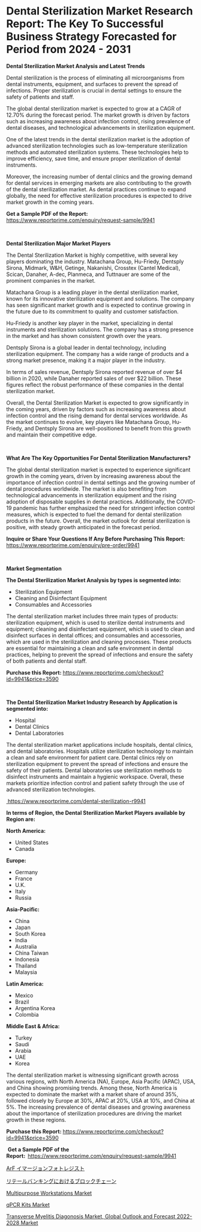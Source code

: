 <p><h1>Dental Sterilization Market Research Report: The Key To Successful Business Strategy Forecasted for Period from 2024 - 2031</h1></p><p><strong>Dental Sterilization Market Analysis and Latest Trends</strong></p>
<p><p>Dental sterilization is the process of eliminating all microorganisms from dental instruments, equipment, and surfaces to prevent the spread of infections. Proper sterilization is crucial in dental settings to ensure the safety of patients and staff.</p><p>The global dental sterilization market is expected to grow at a CAGR of 12.70% during the forecast period. The market growth is driven by factors such as increasing awareness about infection control, rising prevalence of dental diseases, and technological advancements in sterilization equipment.</p><p>One of the latest trends in the dental sterilization market is the adoption of advanced sterilization technologies such as low-temperature sterilization methods and automated sterilization systems. These technologies help to improve efficiency, save time, and ensure proper sterilization of dental instruments.</p><p>Moreover, the increasing number of dental clinics and the growing demand for dental services in emerging markets are also contributing to the growth of the dental sterilization market. As dental practices continue to expand globally, the need for effective sterilization procedures is expected to drive market growth in the coming years.</p></p>
<p><strong>Get a Sample PDF of the Report:&nbsp;</strong> <a href="https://www.reportprime.com/enquiry/request-sample/9941">https://www.reportprime.com/enquiry/request-sample/9941</a></p>
<p>&nbsp;</p>
<p><strong>Dental Sterilization Major Market Players</strong></p>
<p><p>The Dental Sterilization Market is highly competitive, with several key players dominating the industry. Matachana Group, Hu-Friedy, Dentsply Sirona, Midmark, W&H, Getinge, Nakanishi, Crosstex (Cantel Medical), Scican, Danaher, A-dec, Planmeca, and Tuttnauer are some of the prominent companies in the market.</p><p>Matachana Group is a leading player in the dental sterilization market, known for its innovative sterilization equipment and solutions. The company has seen significant market growth and is expected to continue growing in the future due to its commitment to quality and customer satisfaction.</p><p>Hu-Friedy is another key player in the market, specializing in dental instruments and sterilization solutions. The company has a strong presence in the market and has shown consistent growth over the years.</p><p>Dentsply Sirona is a global leader in dental technology, including sterilization equipment. The company has a wide range of products and a strong market presence, making it a major player in the industry.</p><p>In terms of sales revenue, Dentsply Sirona reported revenue of over $4 billion in 2020, while Danaher reported sales of over $22 billion. These figures reflect the robust performance of these companies in the dental sterilization market.</p><p>Overall, the Dental Sterilization Market is expected to grow significantly in the coming years, driven by factors such as increasing awareness about infection control and the rising demand for dental services worldwide. As the market continues to evolve, key players like Matachana Group, Hu-Friedy, and Dentsply Sirona are well-positioned to benefit from this growth and maintain their competitive edge.</p></p>
<p>&nbsp;</p>
<p><strong>What Are The Key Opportunities For Dental Sterilization Manufacturers?</strong></p>
<p><p>The global dental sterilization market is expected to experience significant growth in the coming years, driven by increasing awareness about the importance of infection control in dental settings and the growing number of dental procedures worldwide. The market is also benefiting from technological advancements in sterilization equipment and the rising adoption of disposable supplies in dental practices. Additionally, the COVID-19 pandemic has further emphasized the need for stringent infection control measures, which is expected to fuel the demand for dental sterilization products in the future. Overall, the market outlook for dental sterilization is positive, with steady growth anticipated in the forecast period.</p></p>
<p><strong>Inquire or Share Your Questions If Any Before Purchasing This Report:</strong> <a href="https://www.reportprime.com/enquiry/pre-order/9941">https://www.reportprime.com/enquiry/pre-order/9941</a></p>
<p>&nbsp;</p>
<p><strong>Market Segmentation</strong></p>
<p><strong>The Dental Sterilization Market Analysis by types is segmented into:</strong></p>
<p><ul><li>Sterilization Equipment</li><li>Cleaning and Disinfectant Equipment</li><li>Consumables and Accessories</li></ul></p>
<p><p>The dental sterilization market includes three main types of products: sterilization equipment, which is used to sterilize dental instruments and equipment; cleaning and disinfectant equipment, which is used to clean and disinfect surfaces in dental offices; and consumables and accessories, which are used in the sterilization and cleaning processes. These products are essential for maintaining a clean and safe environment in dental practices, helping to prevent the spread of infections and ensure the safety of both patients and dental staff.</p></p>
<p><strong>Purchase this Report:&nbsp;</strong><a href="https://www.reportprime.com/checkout?id=9941&price=3590">https://www.reportprime.com/checkout?id=9941&price=3590</a></p>
<p>&nbsp;</p>
<p><strong>The Dental Sterilization Market Industry Research by Application is segmented into:</strong></p>
<p><ul><li>Hospital</li><li>Dental Clinics</li><li>Dental Laboratories</li></ul></p>
<p><p>The dental sterilization market applications include hospitals, dental clinics, and dental laboratories. Hospitals utilize sterilization technology to maintain a clean and safe environment for patient care. Dental clinics rely on sterilization equipment to prevent the spread of infections and ensure the safety of their patients. Dental laboratories use sterilization methods to disinfect instruments and maintain a hygienic workspace. Overall, these markets prioritize infection control and patient safety through the use of advanced sterilization technologies.</p></p>
<p><a href="https://www.reportprime.com/dental-sterilization-r9941">&nbsp;https://www.reportprime.com/dental-sterilization-r9941</a></p>
<p><strong>In terms of Region, the Dental Sterilization Market Players available by Region are:</strong></p>
<p>
    <p> <strong> North America: </strong>
        <ul>
            <li>United States</li>
            <li>Canada</li>
        </ul>
        </p> 
    <p> <strong> Europe: </strong>
        <ul>
            <li>Germany</li>
            <li>France</li>
            <li>U.K.</li>
            <li>Italy</li>
            <li>Russia</li>
        </ul>
        </p> 
    <p> <strong> Asia-Pacific: </strong>
        <ul>
            <li>China</li>
            <li>Japan</li>
            <li>South Korea</li>
            <li>India</li>
            <li>Australia</li>
            <li>China Taiwan</li>
            <li>Indonesia</li>
            <li>Thailand</li>
            <li>Malaysia</li>
        </ul>
        </p> 
    <p> <strong> Latin America: </strong>
        <ul>
            <li>Mexico</li>
            <li>Brazil</li>
            <li>Argentina Korea</li>
            <li>Colombia</li>
        </ul>
        </p> 
    <p> <strong> Middle East & Africa: </strong>
        <ul>
            <li>Turkey</li>
            <li>Saudi</li>
            <li>Arabia</li>
            <li>UAE</li>
            <li>Korea</li>
        </ul>
    </p>
    </p>
<p><p>The dental sterilization market is witnessing significant growth across various regions, with North America (NA), Europe, Asia Pacific (APAC), USA, and China showing promising trends. Among these, North America is expected to dominate the market with a market share of around 35%, followed closely by Europe at 30%, APAC at 20%, USA at 10%, and China at 5%. The increasing prevalence of dental diseases and growing awareness about the importance of sterilization procedures are driving the market growth in these regions.</p></p>
<p><strong>Purchase this Report: </strong><a href="https://www.reportprime.com/checkout?id=9941&price=3590">https://www.reportprime.com/checkout?id=9941&price=3590</a></p>
<p>&nbsp;<strong>Get a Sample PDF of the Report:&nbsp;&nbsp;</strong><a href="https://www.reportprime.com/enquiry/request-sample/9941">https://www.reportprime.com/enquiry/request-sample/9941</a></p>
<p><strong></strong></p>
<p><p><a href="https://github.com/RodHoppe07/Market-Research-Report-List-3/blob/main/861817785801.md">ArF イマージョンフォトレジスト</a></p><p><a href="https://github.com/reliezer65/Market-Research-Report-List-3/blob/main/252468985802.md">リテールバンキングにおけるブロックチェーン</a></p><p><a href="https://github.com/YashRP12/Market-Research-Report-List-6/blob/main/multipurpose-workstations-market.md">Multipurpose Workstations Market</a></p><p><a href="https://github.com/brentleyjimmiealvaradoz4l1rea/Market-Research-Report-List-4/blob/main/qpcr-kits-market.md">qPCR Kits Market</a></p><p><a href="https://issuu.com/reportprime-2/docs/transverse-myelitis-diagonosis-mark_c4996bc358645b">Transverse Myelitis Diagonosis Market, Global Outlook and Forecast 2022-2028 Market</a></p></p>